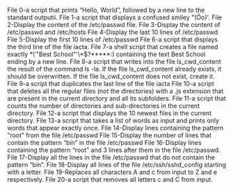 File 0-a script that prints “Hello, World”, followed by a new line to the standard outputii.
File 1-a script that displays a confused smiley "(Ôo)'.
File 2-Display the content of the /etc/passwd file.
File 3-Display the content of /etc/passwd and /etc/hosts
File 4-Display the last 10 lines of /etc/passwd
File 5-Display the first 10 lines of /etc/passwd
File 6-a script that displays the third line of the file iacta.
File 7-a shell script that creates a file named exactly \*\\'"Best School"\'\\*$\?\*\*\*\*\*:) containing the text Best School ending by a new line.
File 8-a script that writes into the file ls_cwd_content the result of the command ls -la. If the file ls_cwd_content already exists, it should be overwritten. If the file ls_cwd_content does not exist, create it.
File 9-a script that duplicates the last line of the file iacta
File 10-a script that deletes all the regular files (not the directories) with a .js extension that are present in the current directory and all its subfolders.
File 11-a script that counts the number of directories and sub-directories in the current directory.
File 12-a script that displays the 10 newest files in the current directory.
File 13-a script that takes a list of words as input and prints only words that appear exactly once.
File 14-Display lines containing the pattern “root” from the file /etc/passwd
File 15-Display the number of lines that contain the pattern “bin” in the file /etc/passwd
File 16-Display lines containing the pattern “root” and 3 lines after them in the file /etc/passwd.
File 17-Display all the lines in the file /etc/passwd that do not contain the pattern “bin”.
File 18-Display all lines of the file /etc/ssh/sshd_config starting with a letter.
File 19-Replaces all characters A and c from input to Z and e respectively.
File 20-a script that removes all letters c and C from input.
